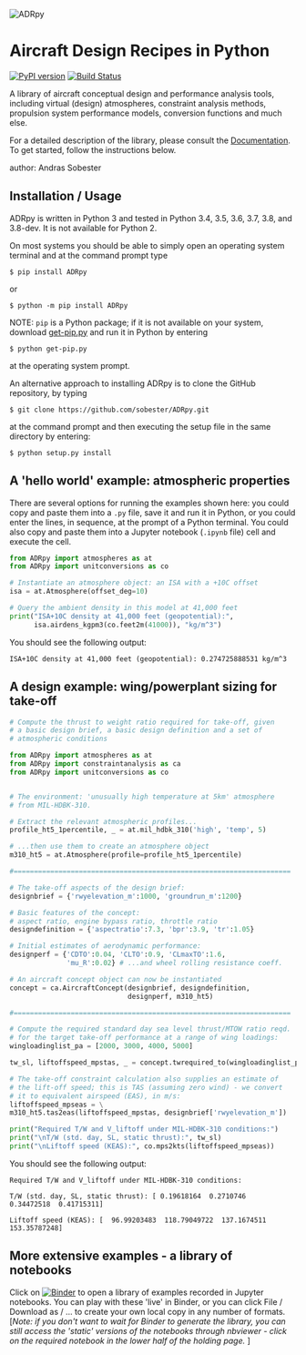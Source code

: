 ![ADRpy](https://github.com/sobester/ADRpy/raw/master/docs/ADRpy/ADRpy_splash.png)

Aircraft Design Recipes in Python
=================================

[![PyPI version](https://badge.fury.io/py/ADRpy.svg)](https://badge.fury.io/py/ADRpy)
[![Build Status](https://travis-ci.com/sobester/ADRpy.svg?branch=master)](https://travis-ci.com/sobester/ADRpy)

A library of aircraft conceptual design and performance analysis tools, including
virtual (design) atmospheres, constraint analysis methods, propulsion system 
performance models, conversion functions and much else.

For a detailed description of the library, please consult the
[Documentation](https://adrpy.readthedocs.io/en/latest/). To get started,
follow the instructions below.

author: Andras Sobester

Installation / Usage
--------------------

ADRpy is written in Python 3 and tested in Python 3.4, 3.5, 3.6, 3.7, 3.8, 
and 3.8-dev. It is not available for Python 2.

On most systems you should be able to simply open an operating system terminal
and at the command prompt type

    $ pip install ADRpy
    
or

    $ python -m pip install ADRpy
    
NOTE: `pip` is a Python package; if it is not available on your system, download
[get-pip.py](https://bootstrap.pypa.io/get-pip.py) and run it in Python by entering

    $ python get-pip.py
    
at the operating system prompt.

An alternative approach to installing ADRpy is to clone the GitHub repository, by typing

    $ git clone https://github.com/sobester/ADRpy.git

at the command prompt and then executing the setup file in the same directory by entering:

    $ python setup.py install

    
A 'hello world' example: atmospheric properties
-----------------------------------------------

There are several options for running the examples shown here: you could copy and paste them 
into a `.py` file, save it and run it in Python, or you could enter the lines, in sequence,
at the prompt of a Python terminal. You could also copy and paste them into a Jupyter notebook
(`.ipynb` file) cell and execute the cell.

```python
from ADRpy import atmospheres as at
from ADRpy import unitconversions as co

# Instantiate an atmosphere object: an ISA with a +10C offset
isa = at.Atmosphere(offset_deg=10)

# Query the ambient density in this model at 41,000 feet 
print("ISA+10C density at 41,000 feet (geopotential):", 
      isa.airdens_kgpm3(co.feet2m(41000)), "kg/m^3")
```

You should see the following output:

    ISA+10C density at 41,000 feet (geopotential): 0.274725888531 kg/m^3

A design example: wing/powerplant sizing for take-off
-----------------------------------------------------

```python
# Compute the thrust to weight ratio required for take-off, given
# a basic design brief, a basic design definition and a set of 
# atmospheric conditions

from ADRpy import atmospheres as at
from ADRpy import constraintanalysis as ca
from ADRpy import unitconversions as co


# The environment: 'unusually high temperature at 5km' atmosphere
# from MIL-HDBK-310. 

# Extract the relevant atmospheric profiles...
profile_ht5_1percentile, _ = at.mil_hdbk_310('high', 'temp', 5)

# ...then use them to create an atmosphere object 
m310_ht5 = at.Atmosphere(profile=profile_ht5_1percentile)

#====================================================================

# The take-off aspects of the design brief:
designbrief = {'rwyelevation_m':1000, 'groundrun_m':1200}

# Basic features of the concept:
# aspect ratio, engine bypass ratio, throttle ratio 
designdefinition = {'aspectratio':7.3, 'bpr':3.9, 'tr':1.05}

# Initial estimates of aerodynamic performance:
designperf = {'CDTO':0.04, 'CLTO':0.9, 'CLmaxTO':1.6,
              'mu_R':0.02} # ...and wheel rolling resistance coeff.

# An aircraft concept object can now be instantiated
concept = ca.AircraftConcept(designbrief, designdefinition,
                             designperf, m310_ht5)

#====================================================================

# Compute the required standard day sea level thrust/MTOW ratio reqd.
# for the target take-off performance at a range of wing loadings:
wingloadinglist_pa = [2000, 3000, 4000, 5000]

tw_sl, liftoffspeed_mpstas, _ = concept.twrequired_to(wingloadinglist_pa)

# The take-off constraint calculation also supplies an estimate of
# the lift-off speed; this is TAS (assuming zero wind) - we convert 
# it to equivalent airspeed (EAS), in m/s:
liftoffspeed_mpseas = \
m310_ht5.tas2eas(liftoffspeed_mpstas, designbrief['rwyelevation_m'])

print("Required T/W and V_liftoff under MIL-HDBK-310 conditions:")
print("\nT/W (std. day, SL, static thrust):", tw_sl)
print("\nLiftoff speed (KEAS):", co.mps2kts(liftoffspeed_mpseas))
```

You should see the following output:

    Required T/W and V_liftoff under MIL-HDBK-310 conditions:

    T/W (std. day, SL, static thrust): [ 0.19618164  0.2710746   0.34472518  0.41715311]

    Liftoff speed (KEAS): [  96.99203483  118.79049722  137.1674511   153.35787248]


More extensive examples - a library of notebooks
------------------------------------------------

Click on [![Binder](https://mybinder.org/badge.svg)](https://mybinder.org/v2/gh/sobester/ADRpy/master?filepath=/docs/ADRpy/notebooks) to open a library of examples recorded in Jupyter notebooks. You can play
with these 'live' in Binder, or you can click File / Download as / ... to create your own local 
copy in any number of formats. [*Note: if you don't want to wait for Binder to generate the library,
you can still access the 'static' versions of the notebooks through nbviewer - click on the required
notebook in the lower half of the holding page.* ]
